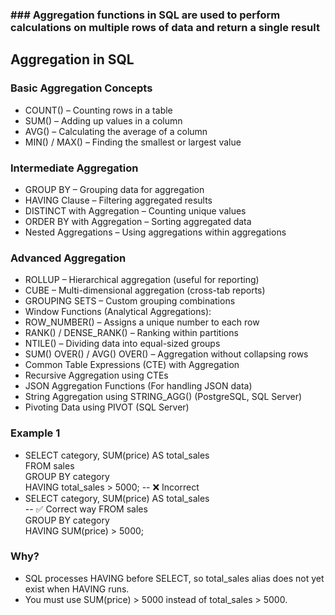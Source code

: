 ### ### Aggregation functions in SQL are used to perform calculations on multiple rows of data and return a single result

## Aggregation in SQL
### Basic Aggregation Concepts

- COUNT() – Counting rows in a table
- SUM() – Adding up values in a column
- AVG() – Calculating the average of a column
- MIN() / MAX() – Finding the smallest or largest value

### Intermediate Aggregation

- GROUP BY – Grouping data for aggregation
- HAVING Clause – Filtering aggregated results
- DISTINCT with Aggregation – Counting unique values
- ORDER BY with Aggregation – Sorting aggregated data
- Nested Aggregations – Using aggregations within aggregations

### Advanced Aggregation

- ROLLUP – Hierarchical aggregation (useful for reporting)
- CUBE – Multi-dimensional aggregation (cross-tab reports)
- GROUPING SETS – Custom grouping combinations
- Window Functions (Analytical Aggregations):
- ROW_NUMBER() – Assigns a unique number to each row
- RANK() / DENSE_RANK() – Ranking within partitions
- NTILE() – Dividing data into equal-sized groups
- SUM() OVER() / AVG() OVER() – Aggregation without collapsing rows
- Common Table Expressions (CTE) with Aggregation
- Recursive Aggregation using CTEs
- JSON Aggregation Functions (For handling JSON data)
- String Aggregation using STRING_AGG() (PostgreSQL, SQL Server)
- Pivoting Data using PIVOT (SQL Server)

### Example 1

- SELECT category, SUM(price) AS total_sales<br/>
   FROM sales<br/>
   GROUP BY category<br/>
   HAVING total_sales > 5000;  -- ❌ Incorrect<br/>
- SELECT category, SUM(price) AS total_sales<br/> -- ✅ Correct way
   FROM sales<br/>
   GROUP BY category<br/>
   HAVING SUM(price) > 5000;<br/>


### Why?
- SQL processes HAVING before SELECT, so total_sales alias does not yet exist when HAVING runs.
- You must use SUM(price) > 5000 instead of total_sales > 5000.